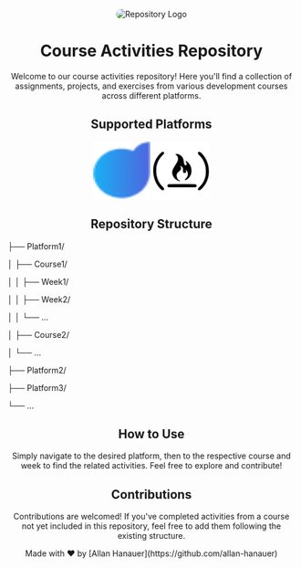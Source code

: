 <!-- Header -->
<p align="center">
  <img src="https://avatars.githubusercontent.com/allan-hanauer" style="border-radius:50px;" width="200" alt="Repository Logo">
</p>

<h1 align="center">Course Activities Repository</h1>

<!-- Introduction -->
<p align="center">
  Welcome to our course activities repository! Here you'll find a collection of assignments, projects, and exercises from various development courses across different platforms.
</p>

<!-- Platforms -->
<h2 align="center">Supported Platforms</h2>
<p align="center">
  <img src="./dio-bank-landing-page-main/public/apple-touch-icon.png" width="100" alt="DIO">
  <img src="./survey-form-free-code/assets/freecodecamp.svg" width="100" alt="FreeCode Camp">
</p>

<!-- Structure -->
<h2 align="center">Repository Structure</h2>
<div style="margin-bottom:3px;">
<p style="margin-bottom:3px;">├── Platform1/</p>
<p style="margin-bottom:3px;">│   ├── Course1/</p>
<p style="margin-bottom:3px;">│   │   ├── Week1/</p>
<p style="margin-bottom:3px;">│   │   ├── Week2/</p>
<p style="margin-bottom:3px;">│   │   └── ...</p>
<p style="margin-bottom:3px;">│   ├── Course2/</p>
<p style="margin-bottom:3px;">│   └── ...</p>
<p style="margin-bottom:3px;">├── Platform2/</p>
<p style="margin-bottom:3px;">├── Platform3/</p>
<p style="margin-bottom:3px;">└── ...</p>
</div>

<!-- Usage -->
<h2 align="center">How to Use</h2>
<p align="center">
  Simply navigate to the desired platform, then to the respective course and week to find the related activities. Feel free to explore and contribute!
</p>

<!-- Contributions -->
<h2 align="center">Contributions</h2>
<p align="center">
  Contributions are welcomed! If you've completed activities from a course not yet included in this repository, feel free to add them following the existing structure.
</p>

<!-- Footer -->
<p align="center">
  Made with ❤️ by [Allan Hanauer](https://github.com/allan-hanauer)
</p>
